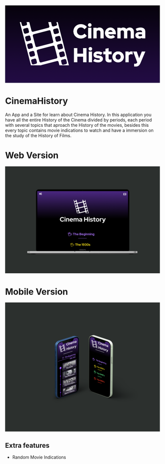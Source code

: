![Cinema History Banner](/CinemaHistoryGitBanner.png)
# CinemaHistory
An App and a Site for learn about Cinema History.
In this application you have all the entire History of the Cinema divided by periods, each period with several topics that aproach the History of the movies, besides this every topic contains movie indications to watch and have a immersion on the study of the History of Films.

# Web Version
![Cinema History Banner](/HomeCinemaHistoryWeb.png)

# Mobile Version
![Cinema History Banner](/HomeCinemaHistoryMobile.png)

## Extra features

* Random Movie Indications 